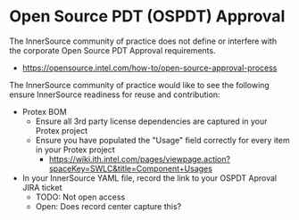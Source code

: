 # Open Source PDT (OSPDT) Approval

The InnerSource community of practice does not define or interfere with the corporate Open Source PDT Approval requirements.
- https://opensource.intel.com/how-to/open-source-approval-process

The InnerSource community of practice would like to see the following ensure InnerSource readiness for reuse and contribution:
- Protex BOM
  - Ensure all 3rd party license dependencies are captured in your Protex project
  - Ensure you have populated the "Usage" field correctly for every item in your Protex project
    - https://wiki.ith.intel.com/pages/viewpage.action?spaceKey=SWLC&title=Component+Usages
- In your InnerSource YAML file, record the link to your OSPDT Aproval JIRA ticket
  - TODO: Not open access
  - Open: Does record center capture this?

